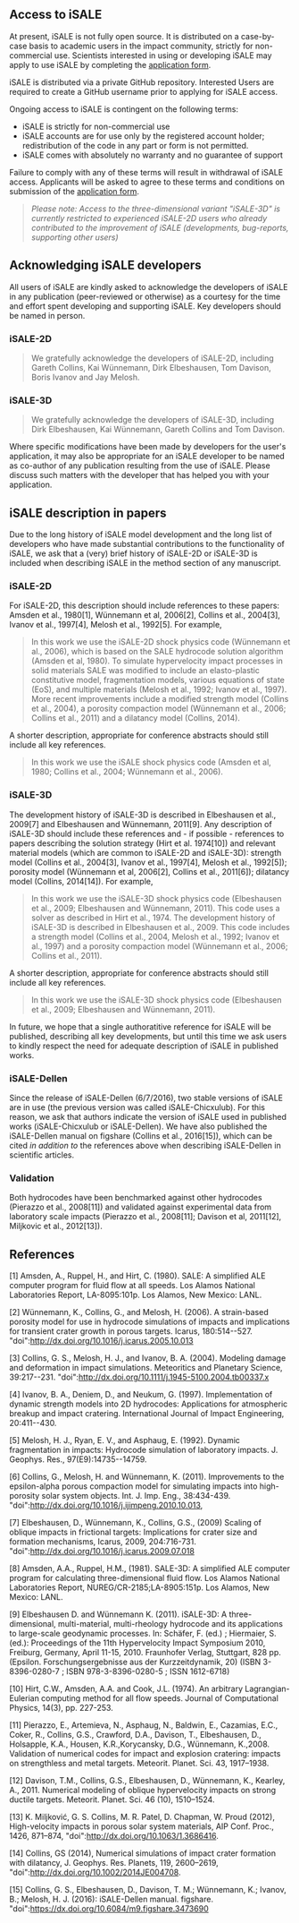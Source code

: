 ## Access to iSALE

At present, iSALE is not fully open source. It is distributed on a case-by-case basis to academic users in the impact community, strictly for non-commercial use. Scientists interested in using or developing iSALE may apply to use iSALE by completing the [application form](https://isale-code.github.io/access.html). 

iSALE is distributed via a private GitHub repository. Interested Users are required to create a GitHub username prior to applying for iSALE access.

Ongoing access to iSALE is contingent on the following terms:

* iSALE is strictly for non-commercial use
* iSALE accounts are for use only by the registered account holder; redistribution of the code in any part or form is not permitted.
* iSALE comes with absolutely no warranty and no guarantee of support

Failure to comply with any of these terms will result in withdrawal of iSALE access. Applicants will be asked to agree to these terms and conditions on submission of the [application form](https://isale-code.github.io/access.html).

> *Please note: Access to the three-dimensional variant "iSALE-3D" is currently restricted to experienced iSALE-2D users who already contributed to the improvement of iSALE (developments, bug-reports, supporting other users)*

## Acknowledging iSALE developers

All users of iSALE are kindly asked to acknowledge the developers of iSALE in any publication (peer-reviewed or otherwise) as a courtesy for the time and effort spent developing and supporting iSALE. Key developers should be named in person.

### iSALE-2D

> We gratefully acknowledge the developers of iSALE-2D, including Gareth Collins, Kai Wünnemann, Dirk Elbeshausen, Tom Davison, Boris Ivanov and Jay Melosh.

### iSALE-3D

> We gratefully acknowledge the developers of iSALE-3D, including Dirk Elbeshausen, Kai Wünnemann, Gareth Collins and Tom Davison.

Where specific modifications have been made by developers for the user's application, it may also be appropriate for an iSALE developer to be named as co-author of any publication resulting from the use of iSALE. Please discuss such matters with the developer that has helped you with your application.

## iSALE description in papers

Due to the long history of iSALE model development and the long list of developers who have made substantial contributions to the functionality of iSALE, we ask that a (very) brief history of iSALE-2D or iSALE-3D is included when describing iSALE in the method section of any manuscript.

### iSALE-2D

For iSALE-2D, this description should include references to these papers: Amsden et al., 1980[1], Wünnemann et al, 2006[2], Collins et al., 2004[3], Ivanov et al., 1997[4], Melosh et al., 1992[5]. For example,

> In this work we use the iSALE-2D shock physics code (Wünnemann et al., 2006), which is based on the SALE hydrocode solution algorithm (Amsden et al, 1980). To simulate hypervelocity impact processes in solid materials SALE was modified to include an elasto-plastic constitutive model, fragmentation models, various equations of state (EoS), and multiple materials (Melosh et al., 1992; Ivanov et al., 1997). More recent improvements include a modified strength model (Collins et al., 2004), a porosity compaction model (Wünnemann et al., 2006; Collins et al., 2011) and a dilatancy model (Collins, 2014). 

A shorter description, appropriate for conference abstracts should still include all key references.

> In this work we use the iSALE shock physics code (Amsden et al, 1980; Collins et al., 2004; Wünnemann et al., 2006).

### iSALE-3D

The development history of iSALE-3D is described in Elbeshausen et al., 2009[7] and Elbeshausen and Wünnemann, 2011[9]. Any description of iSALE-3D should include these references and - if possible - references to papers describing the solution strategy (Hirt et al. 1974[10]) and relevant material models (which are common to iSALE-2D and iSALE-3D): strength model (Collins et al., 2004[3], Ivanov et al., 1997[4], Melosh et al., 1992[5]); porosity model (Wünnemann et al, 2006[2], Collins et al., 2011[6]); dilatancy model (Collins, 2014[14]). For example,

> In this work we use the iSALE-3D shock physics code (Elbeshausen et al., 2009; Elbeshausen and Wünnemann, 2011). This code uses a solver as described in Hirt et al., 1974. The development history of iSALE-3D is described in Elbeshausen et al., 2009. This code includes a strength model (Collins et al., 2004, Melosh et al., 1992; Ivanov et al., 1997) and a porosity compaction model (Wünnemann et al., 2006; Collins et al., 2011).

A shorter description, appropriate for conference abstracts should still include all key references.

> In this work we use the iSALE-3D shock physics code (Elbeshausen et al., 2009; Elbeshausen and Wünnemann, 2011).

In future, we hope that a single authoratitive reference for iSALE will be published, describing all key developments, but until this time we ask users to kindly respect the need for adequate description of iSALE in published works.

### iSALE-Dellen

Since the release of iSALE-Dellen (6/7/2016), two stable versions of iSALE are in use (the previous version was called iSALE-Chicxulub). For this reason, we ask that authors indicate the version of iSALE used in published works (iSALE-Chicxulub or iSALE-Dellen). We have also published the iSALE-Dellen manual on figshare (Collins et al., 2016[15]), which can be cited *in addition to* the references above when describing iSALE-Dellen in scientific articles.

### Validation 

Both hydrocodes have been benchmarked against other hydrocodes (Pierazzo et al., 2008[11]) and validated against experimental data from laboratory scale impacts (Pierazzo et al., 2008[11]; Davison et al, 2011[12], Miljkovic et al., 2012[13]).

## References

[1] Amsden, A., Ruppel, H., and Hirt, C. (1980). SALE: A simplified ALE computer program for fluid flow at all speeds. Los Alamos National Laboratories Report, LA-8095:101p. Los Alamos, New Mexico: LANL.

[2] Wünnemann, K., Collins, G., and Melosh, H. (2006). A strain-based porosity model for use in hydrocode simulations of impacts and implications for transient crater growth in porous targets. Icarus, 180:514--527. "doi":http://dx.doi.org/10.1016/j.icarus.2005.10.013 

[3] Collins, G. S., Melosh, H. J., and Ivanov, B. A. (2004). Modeling damage and deformation in impact simulations. Meteoritics and Planetary Science, 39:217--231. "doi":http://dx.doi.org/10.1111/j.1945-5100.2004.tb00337.x

[4] Ivanov, B. A., Deniem, D., and Neukum, G. (1997). Implementation of dynamic strength models into 2D hydrocodes: Applications for atmospheric breakup and impact cratering. International Journal of Impact Engineering, 20:411--430.

[5] Melosh, H. J., Ryan, E. V., and Asphaug, E. (1992). Dynamic fragmentation in impacts: Hydrocode simulation of laboratory impacts. J. Geophys. Res., 97(E9):14735--14759.

[6] Collins, G., Melosh, H. and Wünnemann, K. (2011). Improvements to the epsilon-alpha porous compaction model for simulating impacts into high-porosity solar system objects. Int. J. Imp. Eng., 38:434-439. "doi":http://dx.doi.org/10.1016/j.ijimpeng.2010.10.013,

[7] Elbeshausen, D., Wünnemann, K., Collins, G.S., (2009) Scaling of oblique impacts in frictional targets: Implications for crater size and formation mechanisms, Icarus, 2009, 204:716-731. "doi":http://dx.doi.org/10.1016/j.icarus.2009.07.018 

[8] Amsden, A.A., Ruppel, H.M., (1981). SALE-3D: A simplified ALE computer program for calculating three-dimensional fluid flow. Los Alamos National Laboratories Report, NUREG/CR-2185;LA-8905:151p. Los Alamos, New Mexico: LANL.

[9] Elbeshausen D. and Wünnemann K. (2011). iSALE-3D: A three-dimensional, multi-material, multi-rheology hydrocode and its applications to large-scale geodynamic processes. In: Schäfer, F. (ed.) ; Hiermaier, S. (ed.): Proceedings of the 11th Hypervelocity Impact Symposium 2010, Freiburg, Germany, April 11-15, 2010. Fraunhofer Verlag, Stuttgart, 828 pp. (Epsilon. Forschungsergebnisse aus der Kurzzeitdynamik, 20) (ISBN 3-8396-0280-7 ; ISBN 978-3-8396-0280-5 ; ISSN 1612-6718)

[10] Hirt, C.W., Amsden, A.A. and Cook, J.L. (1974). An arbitrary Lagrangian-Eulerian computing method for all flow speeds. Journal of Computational Physics, 14(3), pp. 227-253.

[11] Pierazzo, E., Artemieva, N., Asphaug, N., Baldwin, E., Cazamias, E.C., Coker, R., Collins, G.S., Crawford, D.A., Davison, T., Elbeshausen, D., Holsapple, K.A., Housen, K.R.,Korycansky, D.G., Wünnemann, K.,2008. Validation of numerical codes for impact and explosion cratering: impacts on strengthless and metal targets. Meteorit. Planet. Sci. 43, 1917–1938.

[12] Davison, T.M., Collins, G.S., Elbeshausen, D., Wünnemann, K., Kearley, A., 2011. Numerical modeling of oblique hypervelocity impacts on strong ductile targets. Meteorit. Planet. Sci. 46 (10), 1510–1524.

[13] K. Miljković, G. S. Collins, M. R. Patel, D. Chapman, W. Proud (2012), High-velocity impacts in porous solar system materials, AIP Conf. Proc., 1426, 871–874, "doi":http://dx.doi.org/10.1063/1.3686416.

[14] Collins, GS (2014), Numerical simulations of impact crater formation with dilatancy, J. Geophys. Res. Planets, 119, 2600–2619, "doi":http://dx.doi.org/10.1002/2014JE004708.

[15] Collins, G. S., Elbeshausen, D., Davison, T. M.; Wünnemann, K.; Ivanov, B.; Melosh, H. J. (2016): iSALE-Dellen manual. figshare. "doi":https://dx.doi.org/10.6084/m9.figshare.3473690
